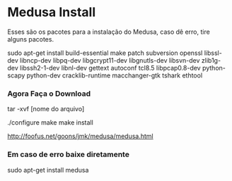 # Medusa Install

Esses são os pacotes para a instalação do Medusa, caso dê erro, tire alguns pacotes.

sudo apt-get install build-essential make patch subversion openssl libssl-dev libncp-dev libpq-dev libgcrypt11-dev libgnutls-dev libsvn-dev zlib1g-dev libssh2-1-dev libnl-dev gettext autoconf tcl8.5 libpcap0.8-dev python-scapy python-dev cracklib-runtime macchanger-gtk tshark ethtool

### Agora Faça o Download

tar -xvf [nome do arquivo]

./configure
make
make install 

http://foofus.net/goons/jmk/medusa/medusa.html

### Em caso de erro baixe diretamente

sudo apt-get install medusa 


